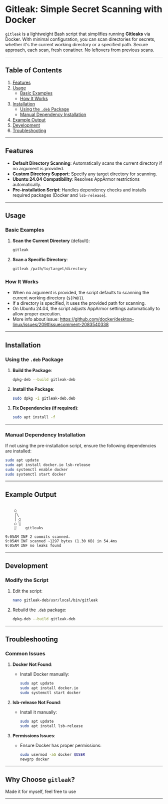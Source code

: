 # Gitleak: Simple Secret Scanning with Docker

`gitleak` is a lightweight Bash script that simplifies running **Gitleaks** via Docker. With minimal configuration, you can scan directories for secrets, whether it's the current working directory or a specified path. Secure approach, each scan, fresh conatiner. No leftovers from previous scans.

---

## Table of Contents

1. [Features](#features)
2. [Usage](#usage)
   - [Basic Examples](#basic-examples)
   - [How It Works](#how-it-works)
3. [Installation](#installation)
   - [Using the `.deb` Package](#using-the-deb-package)
   - [Manual Dependency Installation](#manual-dependency-installation)
4. [Example Output](#example-output)
5. [Development](#development)
6. [Troubleshooting](#troubleshooting)

---

## Features

- **Default Directory Scanning**: Automatically scans the current directory if no argument is provided.
- **Custom Directory Support**: Specify any target directory for scanning.
- **Ubuntu 24.04 Compatibility**: Resolves AppArmor restrictions automatically.
- **Pre-installation Script**: Handles dependency checks and installs required packages (Docker and `lsb-release`).

---

## Usage

### Basic Examples

1. **Scan the Current Directory** (default):

   ```bash
   gitleak
   ```

2. **Scan a Specific Directory**:
   ```bash
   gitleak /path/to/target/directory
   ```

### How It Works

- When no argument is provided, the script defaults to scanning the current working directory (`${PWD}`).
- If a directory is specified, it uses the provided path for scanning.
- On Ubuntu 24.04, the script adjusts AppArmor settings automatically to allow proper execution.
- More info about issue: https://github.com/docker/desktop-linux/issues/209#issuecomment-2083540338

---

## Installation

### Using the `.deb` Package

1. **Build the Package**:

   ```bash
   dpkg-deb --build gitleak-deb
   ```

2. **Install the Package**:

   ```bash
   sudo dpkg -i gitleak-deb.deb
   ```

3. **Fix Dependencies (if required)**:
   ```bash
   sudo apt install -f
   ```

---

### Manual Dependency Installation

If not using the pre-installation script, ensure the following dependencies are installed:

```bash
sudo apt update
sudo apt install docker.io lsb-release
sudo systemctl enable docker
sudo systemctl start docker
```

---

## Example Output

```plaintext

    ○
    │╲
    │ ○
    ○ ░
    ░    gitleaks

9:05AM INF 2 commits scanned.
9:05AM INF scanned ~1297 bytes (1.30 KB) in 54.4ms
9:05AM INF no leaks found
```

---

## Development

### Modify the Script

1. Edit the script:

   ```bash
   nano gitleak-deb/usr/local/bin/gitleak
   ```

2. Rebuild the `.deb` package:
   ```bash
   dpkg-deb --build gitleak-deb
   ```

---

## Troubleshooting

### Common Issues

1. **Docker Not Found**:

   - Install Docker manually:
     ```bash
     sudo apt update
     sudo apt install docker.io
     sudo systemctl start docker
     ```

2. **lsb-release Not Found**:

   - Install it manually:
     ```bash
     sudo apt update
     sudo apt install lsb-release
     ```

3. **Permissions Issues**:
   - Ensure Docker has proper permissions:
     ```bash
     sudo usermod -aG docker $USER
     newgrp docker
     ```

---

## Why Choose `gitleak`?

Made it for myself, feel free to use

---
